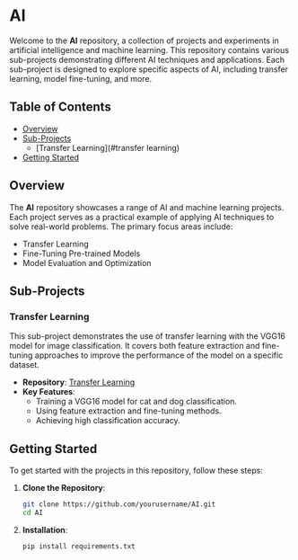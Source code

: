 # AI

Welcome to the **AI** repository, a collection of projects and experiments in artificial intelligence and machine learning. This repository contains various sub-projects demonstrating different AI techniques and applications. Each sub-project is designed to explore specific aspects of AI, including transfer learning, model fine-tuning, and more.

## Table of Contents

- [Overview](#overview)
- [Sub-Projects](#sub-projects)
  - [Transfer Learning](#transfer learning)
- [Getting Started](#getting-started)

## Overview

The **AI** repository showcases a range of AI and machine learning projects. Each project serves as a practical example of applying AI techniques to solve real-world problems. The primary focus areas include:

- Transfer Learning
- Fine-Tuning Pre-trained Models
- Model Evaluation and Optimization

## Sub-Projects

### Transfer Learning

This sub-project demonstrates the use of transfer learning with the VGG16 model for image classification. It covers both feature extraction and fine-tuning approaches to improve the performance of the model on a specific dataset.

- **Repository**: [Transfer Learning](./transfer_learning)
- **Key Features**:
  - Training a VGG16 model for cat and dog classification.
  - Using feature extraction and fine-tuning methods.
  - Achieving high classification accuracy.

## Getting Started

To get started with the projects in this repository, follow these steps:

1. **Clone the Repository**:

   ```bash
   git clone https://github.com/yourusername/AI.git
   cd AI
2. **Installation**:

   ```bash
   pip install requirements.txt
